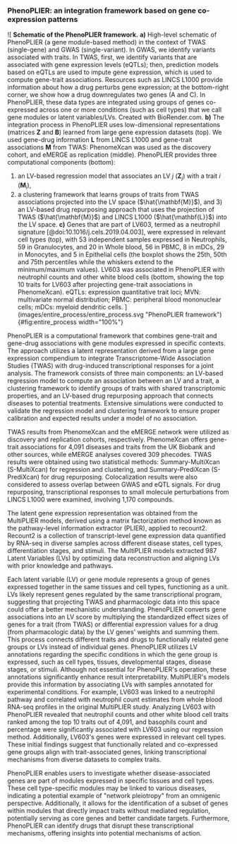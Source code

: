 ### PhenoPLIER: an integration framework based on gene co-expression patterns

![
**Schematic of the PhenoPLIER framework.**
**a)** High-level schematic of PhenoPLIER (a gene module-based method) in the context of TWAS (single-gene) and GWAS (single-variant).
In GWAS, we identify variants associated with traits.
In TWAS, first, we identify variants that are associated with gene expression levels (eQTLs); then, prediction models based on eQTLs are used to impute gene expression, which is used to compute gene-trait associations.
Resources such as LINCS L1000 provide information about how a drug perturbs gene expression; at the bottom-right corner, we show how a drug downregulates two genes (A and C).
In PhenoPLIER, these data types are integrated using groups of genes co-expressed across one or more conditions (such as cell types) that we call gene modules or latent variables/LVs. Created with BioRender.com.
**b)** The integration process in PhenoPLIER uses low-dimensional representations (matrices $\mathbf{Z}$ and $\mathbf{B}$) learned from large gene expression datasets (top).
We used gene-drug information $\mathbf{L}$ from LINCS L1000 and gene-trait associations $\mathbf{M}$ from TWAS: PhenomeXcan was used as the discovery cohort, and eMERGE as replication (middle).
PhenoPLIER provides three computational components (bottom):
1) an LV-based regression model that associates an LV $j$ ($\mathbf{Z}_j$) with a trait $i$ ($\mathbf{M}_i$),
2) a clustering framework that learns groups of traits from TWAS associations projected into the LV space ($\hat{\mathbf{M}}$),
and 3) an LV-based drug repurposing approach that uses the projection of TWAS ($\hat{\mathbf{M}}$) and LINCS L1000 ($\hat{\mathbf{L}}$) into the LV space.
**c)** Genes that are part of LV603, termed as a neutrophil signature [@doi:10.1016/j.cels.2019.04.003], were expressed in relevant cell types (top), with 53 independent samples expressed in Neutrophils, 59 in Granulocytes, and 20 in Whole blood, 56 in PBMC, 8 in mDCs, 29 in Monocytes, and 5 in Epithelial cells (the boxplot shows the 25th, 50th and 75th percentiles while the whiskers extend to the minimum/maximum values).
LV603 was associated in PhenoPLIER with neutrophil counts and other white blood cells (bottom, showing the top 10 traits for LV603 after projecting gene-trait associations in PhenomeXcan).
eQTLs: expression quantitative trait loci;
MVN: multivariate normal distribution;
PBMC: peripheral blood mononuclear cells;
mDCs: myeloid dendritic cells.
](images/entire_process/entire_process.svg "PhenoPLIER framework"){#fig:entire_process width="100%"}


PhenoPLIER is a computational framework that combines gene-trait and gene-drug associations with gene modules expressed in specific contexts.
The approach utilizes a latent representation derived from a large gene expression compendium to integrate Transcriptome-Wide Association Studies (TWAS) with drug-induced transcriptional responses for a joint analysis.
The framework consists of three main components: an LV-based regression model to compute an association between an LV and a trait, a clustering framework to identify groups of traits with shared transcriptomic properties, and an LV-based drug repurposing approach that connects diseases to potential treatments.
Extensive simulations were conducted to validate the regression model and clustering framework to ensure proper calibration and expected results under a model of no association.


TWAS results from PhenomeXcan and the eMERGE network were utilized as discovery and replication cohorts, respectively.
PhenomeXcan offers gene-trait associations for 4,091 diseases and traits from the UK Biobank and other sources, while eMERGE analyses covered 309 phecodes.
TWAS results were obtained using two statistical methods: Summary-MultiXcan (S-MultiXcan) for regression and clustering, and Summary-PrediXcan (S-PrediXcan) for drug repurposing.
Colocalization results were also considered to assess overlap between GWAS and eQTL signals.
For drug repurposing, transcriptional responses to small molecule perturbations from LINCS L1000 were examined, involving 1,170 compounds.


The latent gene expression representation was obtained from the MultiPLIER models, derived using a matrix factorization method known as the pathway-level information extractor (PLIER), applied to recount2.
Recount2 is a collection of transcript-level gene expression data quantified by RNA-seq in diverse samples across different disease states, cell types, differentiation stages, and stimuli.
The MultiPLIER models extracted 987 Latent Variables (LVs) by optimizing data reconstruction and aligning LVs with prior knowledge and pathways.


Each latent variable (LV) or gene module represents a group of genes expressed together in the same tissues and cell types, functioning as a unit.
LVs likely represent genes regulated by the same transcriptional program, suggesting that projecting TWAS and pharmacologic data into this space could offer a better mechanistic understanding.
PhenoPLIER converts gene associations into an LV score by multiplying the standardized effect sizes of genes for a trait (from TWAS) or differential expression values for a drug (from pharmacologic data) by the LV genes' weights and summing them.
This process connects different traits and drugs to functionally related gene groups or LVs instead of individual genes.
PhenoPLIER utilizes LV annotations regarding the specific conditions in which the gene group is expressed, such as cell types, tissues, developmental stages, disease stages, or stimuli.
Although not essential for PhenoPLIER's operation, these annotations significantly enhance result interpretability.
MultiPLIER's models provide this information by associating LVs with samples annotated for experimental conditions.
For example, LV603 was linked to a neutrophil pathway and correlated with neutrophil count estimates from whole blood RNA-seq profiles in the original MultiPLIER study.
Analyzing LV603 with PhenoPLIER revealed that neutrophil counts and other white blood cell traits ranked among the top 10 traits out of 4,091, and basophils count and percentage were significantly associated with LV603 using our regression method.
Additionally, LV603's genes were expressed in relevant cell types.
These initial findings suggest that functionally related and co-expressed gene groups align with trait-associated genes, linking transcriptional mechanisms from diverse datasets to complex traits.


PhenoPLIER enables users to investigate whether disease-associated genes are part of modules expressed in specific tissues and cell types.
These cell type-specific modules may be linked to various diseases, indicating a potential example of "network pleiotropy" from an omnigenic perspective.
Additionally, it allows for the identification of a subset of genes within modules that directly impact traits without mediated regulation, potentially serving as core genes and better candidate targets.
Furthermore, PhenoPLIER can identify drugs that disrupt these transcriptional mechanisms, offering insights into potential mechanisms of action.
